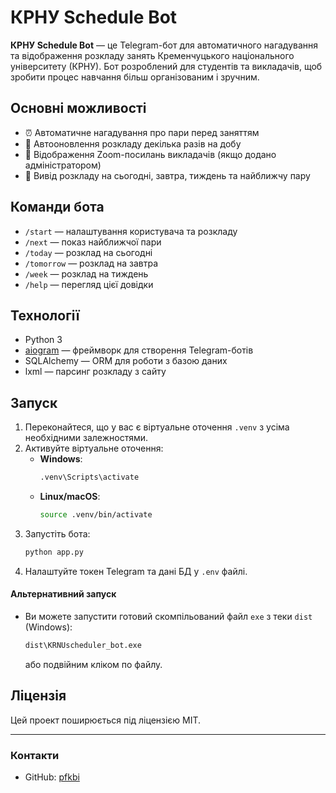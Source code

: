 # КРНУ Schedule Bot

**КРНУ Schedule Bot** — це Telegram-бот для автоматичного нагадування та відображення розкладу занять Кременчуцького національного університету (КРНУ). Бот розроблений для студентів та викладачів, щоб зробити процес навчання більш організованим і зручним.

## Основні можливості

- ⏰ Автоматичне нагадування про пари перед заняттям
- 🔄 Автооновлення розкладу декілька разів на добу
- 📌 Відображення Zoom-посилань викладачів (якщо додано адміністратором)
- 📅 Вивід розкладу на сьогодні, завтра, тиждень та найближчу пару

## Команди бота

- `/start` — налаштування користувача та розкладу
- `/next` — показ найближчої пари
- `/today` — розклад на сьогодні
- `/tomorrow` — розклад на завтра
- `/week` — розклад на тиждень
- `/help` — перегляд цієї довідки

## Технології

- Python 3
- [aiogram](https://github.com/aiogram/aiogram) — фреймворк для створення Telegram-ботів
- SQLAlchemy — ORM для роботи з базою даних
- lxml — парсинг розкладу з сайту

## Запуск

1. Переконайтеся, що у вас є віртуальне оточення `.venv` з усіма необхідними залежностями.
2. Активуйте віртуальне оточення:
   - **Windows**:
     ```bash
     .venv\Scripts\activate
     ```
   - **Linux/macOS**:
     ```bash
     source .venv/bin/activate
     ```
3. Запустіть бота:
   ```bash
   python app.py
   ```
4. Налаштуйте токен Telegram та дані БД у `.env` файлі.

#### Альтернативний запуск

- Ви можете запустити готовий скомпільований файл `exe` з теки `dist` (Windows):
  ```bash
  dist\KRNUscheduler_bot.exe
  ```
  або подвійним кліком по файлу.

## Ліцензія

Цей проект поширюється під ліцензією MIT.

---

### Контакти

- GitHub: [pfkbi](https://github.com/pfkbi)